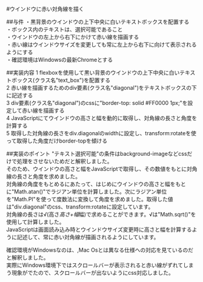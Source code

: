 #ウインドウに赤い対角線を描く

##与件
・黒背景のウインドウの上下中央に白いテキストボックスを配置する  
・ボックス内のテキストは、選択可能であること  
・ウインドウの左上から右下にかけて赤い線を描画する  
・赤い線はウインドウサイズを変更しても常に左上から右下に向けて表示されるようにする  
・確認環境はWindowsの最新Chromeとする  

##実装内容
1 flexboxを使用して黒い背景のウインドウの上下中央に白いテキストボックス(クラス名"text_box")を配置する  
2 赤い線を描画するためのdiv要素(クラス名"diagonal")をテキストボックスの下に記述する  
3 div要素(クラス名"diagonal")のcssに"border-top: solid #FF0000 1px;"を設定して赤い線を描画する  
4 JavaScriptにてウインドウの高さと幅を動的に取得し、対角線の長さと角度を計算する  
5 取得した対角線の長さをdiv.diagonalのwidthに設定し、transform:rotateを使って取得した角度だけborder-topを傾ける  

##実装のポイント
"テキスト選択可能"の条件はbackground-imageなどcssだけで処理をさせないためだと解釈しました。  
そのため、ウインドウの高さと幅をJavaScriptで取得し、その数値をもとに対角線の長さと角度を求めました。  
対角線の角度をもとめるにあたって、はじめにウインドウの高さと幅をもとに"Math.atan()"でラジアン単位を計算しました。次にラジアン単位を"Math.PI"を使って度数法に変換して角度を求めました。取得した値は"div.diagonal"のcss、transform:rotateに設定しています。  
対角線の長さは√(高さ*高さ+幅*幅)で求めることができます。√は"Math.sqrt()"を使用して計算しました。  
JavaScriptは画面読み込み時とウインドウサイズ変更時に高さと幅を計算するように記述して、常に赤い対角線が描画されるようにしています。  

確認環境がWindowsなのは、,Mac Osとは異なる仕様への対応を見ているのだと解釈しました。  
実際にWindows環境下ではスクロールバーが表示されると赤い線がずれてしまう現象がでたので、スクロールバーが出ないようにcss対応しました。
